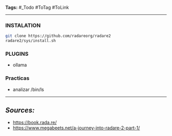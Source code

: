 **Tags:** #\_Todo
#ToTag #ToLink

---

### INSTALATION

```bash
git clone https://github.com/radareorg/radare2
radare2/sys/install.sh
```

### PLUGINS

- ollama

### Practicas

- analizar /bin/ls

---

## **_Sources:_**

- https://book.rada.re/
- https://www.megabeets.net/a-journey-into-radare-2-part-1/

